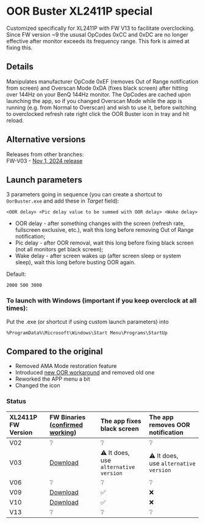 # OOR Buster XL2411P special
Customized specifically for XL2411P with FW V13 to facilitate overclocking.<br/>
Since FW version ~9 the ususal OpCodes 0xCC and 0xDC are no longer effective after monitor exceeds its frequency range. This fork is aimed at fixing this.

## Details
Manipulates manufacturer OpCode 0xEF (removes Out of Range notification from screen) and Overscan Mode 0xDA (fixes black screen) after hitting over 144Hz on your BenQ 144Hz monitor. The OpCodes are cached upon launching the app, so if you changed Overscan Mode while the app is running (e.g. from Normal to Overscan) and wish to use it, before switching to overclocked refresh rate right click the OOR Buster icon in tray and hit reload.

## Alternative versions
Releases from other branches:<br/>FW-V03 - [Nov 1, 2024 release](https://github.com/Maxinator500/OOR-Buster-XL2411P-special/releases/tag/1.4-branchV03)

## Launch parameters
3 parameters going in sequence (you can create a shortcut to `OorBuster.exe` and add these in _Target_ field):
```
<OOR delay> <Pic delay value to be summed with OOR delay> <Wake delay>
```
- OOR delay - after something changes with the screen (refresh rate, fullscreen exclusive, etc.), wait this long before removing Out of Range notification;
- Pic delay - after OOR removal, wait this long before fixing black screen (not all monitors get black screen);
- Wake delay - after screen wakes up (after screen sleep or system sleep), wait this long before busting OOR again.

Default:
```
2000 500 3000
```

### To launch with Windows (important if you keep overclock at all times):
Put the .exe (or shortcut if using custom launch parameters) into
```
%ProgramData%\Microsoft\Windows\Start Menu\Programs\StartUp
```

## Compared to the original
* Removed AMA Mode restoration feature
* Introduced [new OOR workaround](https://forums.blurbusters.com/viewtopic.php?f=8&p=98852#p99028) and removed old one
* Reworked the APP menu a bit
* Changed the icon 

### Status
| XL2411P FW Version | FW Binaries ([confirmed working](https://youtu.be/44rDRHatMKI?si=d5ABKtteKY3Da8i4))           | The app fixes black screen                 | The app removes OOR notification          |
|:-------------------|:----------------------------------------------------------------------------------------------|:-------------------------------------------|:------------------------------------------|
| V02                |❔                                                                                             |❔                                          |❔                                          |
| V03                |[Download](https://github.com/Maxinator500/OOR-Buster-XL2411P-special/blob/FW/XL2411P-FW03.bin)|⚠️ It does,<br/> use `alternative version` |⚠️ It does,<br/> use `alternative version` |
| V06                |❔                                                                                             |❔                                          |❔                                          |
| V09                |[Download](https://github.com/Maxinator500/OOR-Buster-XL2411P-special/blob/FW/XL2411P-FW09.bin)|✅                                         |❌                                         |
| V10                |[Download](https://github.com/Maxinator500/OOR-Buster-XL2411P-special/blob/FW/XL2411P-FW10.bin)|✅                                         |❌                                         |
| V13                |❔                                                                                             |❔                                          |❔                                          |

